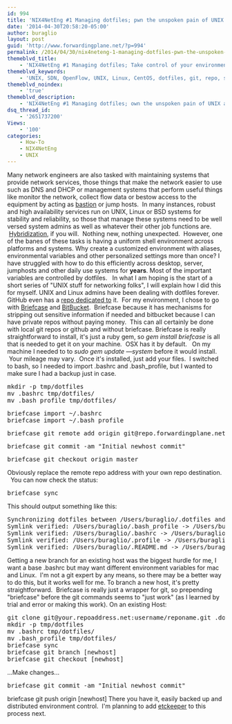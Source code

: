 ```yaml
---
id: 994
title: 'NIX4NetEng #1 Managing dotfiles; pwn the unspoken pain of UNIX administration'
date: '2014-04-30T20:58:20-05:00'
author: buraglio
layout: post
guid: 'http://www.forwardingplane.net/?p=994'
permalink: /2014/04/30/nix4neteng-1-managing-dotfiles-pwn-the-unspoken-pain-of-unix-administration/
themeblvd_title:
    - 'NIX4NetEng #1 Managing dotfiles; Take control of your environment with git and dotfiles.'
themeblvd_keywords:
    - 'UNIX, SDN, OpenFlow, UNIX, Linux, CentOS, dotfiles, git, repo, security, buraglio, nick buraglio, NIX4NetEng'
themeblvd_noindex:
    - 'true'
themeblvd_description:
    - 'NIX4NetEng #1 Managing dotfiles; own the unspoken pain of UNIX administration.  Use GIT to manage environmental variables stored in dotfles'
dsq_thread_id:
    - '2651737200'
Views:
    - '100'
categories:
    - How-To
    - NIX4NetEng
    - UNIX
---
```


Many network engineers are also tasked with maintaining systems that provide network services, those things that make the network easier to use such as DNS and DHCP or management systems that perform useful things like monitor the network, collect flow data or bestow access to the equipment by acting as <a href="http://en.wikipedia.org/wiki/Bastion_host" target="_blank" rel="noopener noreferrer">bastion</a> or jump hosts.  In many instances, robust and high availability services run on UNIX, Linux or BSD systems for stability and reliability, so those that manage these systems need to be well versed system admins as well as whatever their other job functions are.  <a href="http://packetpushers.net/are-certifications-tests-still-worth-your-resources-in-the-day-of-hybrid-it/" target="_blank" rel="noopener noreferrer">Hybridization</a>, if you will.  Nothing new, nothing unexpected.  However, one of the banes of these tasks is having a uniform shell environment across platforms and systems. Why create a customized environment with aliases, environmental variables and other personalized settings more than once?
I have struggled with how to do this efficiently across desktop, server, jumphosts and other daily use systems for <strong>years</strong>. Most of the important variables are controlled by dotfiles.   In what I am hoping is the start of a short series of "UNIX stuff for networking folks", I will explain how I did this for myself.
UNIX and Linux admins have been dealing with dotfiles forever. GitHub even has a <a href="http://dotfiles.github.io/" target="_blank" rel="noopener noreferrer">repo dedicated to</a> it.  For my environment, I chose to go with <a href="http://jim.github.io/briefcase/" target="_blank" rel="noopener noreferrer">Briefcase</a> and <a href="http://www.bitbucket.com" target="_blank" rel="noopener noreferrer">BitBucket</a>.  Briefcase because it has mechanisms for stripping out sensitive information if needed and bitbucket because I can have private repos without paying money.  This can all certainly be done with local git repos or github and without briefcase.
Briefcase is really straightforward to install, it's just a ruby gem, so <em>gem install briefcase </em>is all that is needed to get it on your machine<em>. </em> OSX has it by default.  <em> </em>On my machine I needed to to<em> sudo gem update —system </em>before it would install.  Your mileage may vary<em>. </em>
Once it's installed, just add your files.  I switched to bash, so I needed to import .bashrc and .bash_profile, but I wanted to make sure I had a backup just in case.
<pre>mkdir -p tmp/dotfiles
mv .bashrc tmp/dotfiles/
mv .bash_profile tmp/dotfiles/</pre>
<pre>briefcase import ~/.bashrc
briefcase import ~/.bash_profile</pre>
<pre>briefcase git remote add origin git@repo.forwardingplane.net:buraglio/briefcase-dotfiles.git</pre>
<pre>briefcase git commit -am "Initial newhost commit"</pre>
<pre>briefcase git checkout origin master</pre>
Obviously replace the remote repo address with your own repo destination.   You can now check the status:
<pre>briefcase sync</pre>
This should output something like this:
<pre>Synchronizing dotfiles between /Users/buraglio/.dotfiles and /Users/buraglio
Symlink verified: /Users/buraglio/.bash_profile -&gt; /Users/buraglio/.dotfiles/bash_profile
Symlink verified: /Users/buraglio/.bashrc -&gt; /Users/buraglio/.dotfiles/bashrc
Symlink verified: /Users/buraglio/.profile -&gt; /Users/buraglio/.dotfiles/profile
Symlink verified: /Users/buraglio/.README.md -&gt; /Users/buraglio/.dotfiles/README.md</pre>
Getting a new branch for an existing host was the biggest hurdle for me, I want a base .bashrc but may want different environment variables for mac and Linux.  I'm not a git expert by any means, so there may be a better way to do this, but it works well for me. To branch a new host, it's pretty straightforward.  Briefcase is really just a wrapper for git, so prepending "briefcase" before the git commands seems to "just work" (as I learned by trial and error or making this work).
On an existing Host:
<pre>git clone git@your.repoaddress.net:username/reponame.git .dotfiles
mkdir -p tmp/dotfiles
mv .bashrc tmp/dotfiles/
mv .bash_profile tmp/dotfiles/
briefcase sync
briefcase git branch [newhost]
briefcase git checkout [newhost]</pre>
...Make changes...
<pre>briefcase git commit -am "Initial newhost commit"</pre>
briefcase git push origin [newhost]
There you have it, easily backed up and distributed environment control.  I'm planning to add <a href="http://joeyh.name/code/etckeeper/" target="_blank" rel="noopener noreferrer">etckeeper</a> to this process next.